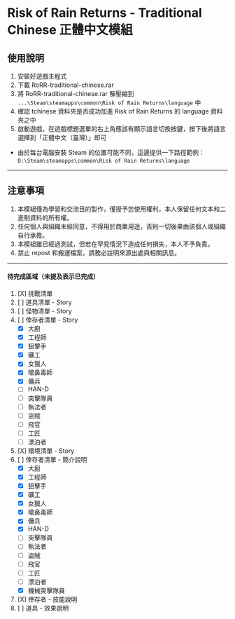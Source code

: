# Risk of Rain Returns - Traditional Chinese 正體中文模組

## 使用說明

1. 安裝好遊戲主程式
2. 下載 RoRR-traditional-chinese.rar
3. 將 RoRR-traditional-chinese.rar 解壓縮到 ```...\Steam\steamapps\common\Risk of Rain Returns\language``` 中
4. 確認 tchinese 資料夾是否成功加進 Risk of Rain Returns 的 language 資料夾之中
5. 啟動遊戲，在遊戲標題選單的右上角應該有顯示語言切換按鍵，按下後將語言選擇到「正體中文（臺灣）」即可

* 由於每台電腦安裝 Steam 的位置可能不同，這邊提供一下路徑範例：
```D:\Steam\steamapps\common\Risk of Rain Returns\language```

---

## 注意事項

1. 本模組僅為學習和交流目的製作，僅授予您使用權利，本人保留任何文本和二進制資料的所有權。
2. 任何個人與組織未經同意，不得用於商業用途，否則一切後果由該個人或組織自行承擔。
3. 本模組雖已經過測試，但若在罕見情況下造成任何損失，本人不予負責。
4. 禁止 repost 和搬運檔案，請務必註明來源出處與相關訊息。


---

#### 待完成區域（未提及表示已完成）
1. [X] 挑戰清單
2. [ ] 道具清單 - Story
3. [ ] 怪物清單 - Story
4. [ ] 倖存者清單 - Story
    - [X] 大廚
    - [X] 工程師
    - [X] 狙擊手
    - [X] 礦工
    - [X] 女獵人
    - [X] 嗆鼻毒師
    - [X] 傭兵
    - [ ] HAN-D
    - [ ] 突擊隊員
    - [ ] 執法者
    - [ ] 盜賊
    - [ ] 飛官
    - [ ] 工匠
    - [ ] 漂泊者
5. [X] 環境清單 - Story
6. [ ] 倖存者清單 - 簡介說明
    - [X] 大廚
    - [X] 工程師
    - [X] 狙擊手
    - [X] 礦工
    - [X] 女獵人
    - [X] 嗆鼻毒師
    - [X] 傭兵
    - [X] HAN-D
    - [ ] 突擊隊員
    - [ ] 執法者
    - [ ] 盜賊
    - [ ] 飛官
    - [ ] 工匠
    - [ ] 漂泊者
    - [X] 機械突擊隊員
7. [X] 倖存者 - 技能說明
8. [ ] 道具 - 效果說明